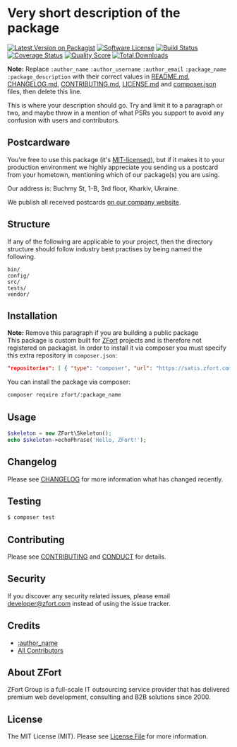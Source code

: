 # Very short description of the package

[![Latest Version on Packagist][ico-version]][link-packagist]
[![Software License][ico-license]](LICENSE.md)
[![Build Status][ico-travis]][link-travis]
[![Coverage Status][ico-scrutinizer]][link-scrutinizer]
[![Quality Score][ico-code-quality]][link-code-quality]
[![Total Downloads][ico-downloads]][link-downloads]

**Note:** Replace ```:author_name``` ```:author_username``` ```:author_email``` ```:package_name``` ```:package_description``` with their correct values in [README.md](README.md), [CHANGELOG.md](CHANGELOG.md), [CONTRIBUTING.md](CONTRIBUTING.md), [LICENSE.md](LICENSE.md) and [composer.json](composer.json) files, then delete this line.

This is where your description should go. Try and limit it to a paragraph or two, and maybe throw in a mention of what PSRs you support to avoid any confusion with users and contributors.

## Postcardware

You're free to use this package (it's [MIT-licensed](LICENSE.md)), but if it makes it to your production environment we highly appreciate you sending us a postcard from your hometown, mentioning which of our package(s) you are using.

Our address is: Buchmy St, 1-B, 3rd floor, Kharkiv, Ukraine.

We publish all received postcards [on our company website](https://zfort.com/en/opensource/postcards).

## Structure

If any of the following are applicable to your project, then the directory structure should follow industry best practises by being named the following.

```
bin/        
config/
src/
tests/
vendor/
```

## Installation

**Note:** Remove this paragraph if you are building a public package  
This package is custom built for [ZFort](https://zfort.com) projects and is therefore not registered on packagist. In order to install it via composer you must specify this extra repository in `composer.json`:

```json
"repositories": [ { "type": "composer", "url": "https://satis.zfort.com/" } ]
```

You can install the package via composer:

```bash
composer require zfort/:package_name
```

## Usage

``` php
$skeleton = new ZFort\Skeleton();
echo $skeleton->echoPhrase('Hello, ZFort!');
```

## Changelog

Please see [CHANGELOG](CHANGELOG.md) for more information what has changed recently.

## Testing

``` bash
$ composer test
```

## Contributing

Please see [CONTRIBUTING](CONTRIBUTING.md) and [CONDUCT](CONDUCT.md) for details.

## Security

If you discover any security related issues, please email developer@zfort.com instead of using the issue tracker.

## Credits

- [:author_name](https://github.com/:author_username)
- [All Contributors](../../contributors)

## About ZFort

ZFort Group is a full-scale IT outsourcing service provider that has delivered premium web development, consulting and B2B solutions since 2000.

## License

The MIT License (MIT). Please see [License File](LICENSE.md) for more information.

[ico-version]: https://img.shields.io/packagist/v/zfort/:package_name.svg?style=flat-square
[ico-license]: https://img.shields.io/badge/license-MIT-brightgreen.svg?style=flat-square
[ico-travis]: https://img.shields.io/travis/zfort/:package_name/master.svg?style=flat-square
[ico-scrutinizer]: https://img.shields.io/scrutinizer/coverage/g/zfort/:package_name.svg?style=flat-square
[ico-code-quality]: https://img.shields.io/scrutinizer/g/zfort/:package_name.svg?style=flat-square
[ico-downloads]: https://img.shields.io/packagist/dt/zfort/:package_name.svg?style=flat-square

[link-packagist]: https://packagist.org/packages/zfort/:package_name
[link-travis]: https://travis-ci.org/zfort/:package_name
[link-scrutinizer]: https://scrutinizer-ci.com/g/zfort/:package_name/code-structure
[link-code-quality]: https://scrutinizer-ci.com/g/zfort/:package_name
[link-downloads]: https://packagist.org/packages/zfort/:package_name
[link-author]: https://github.com/:author_username
[link-contributors]: ../../contributors